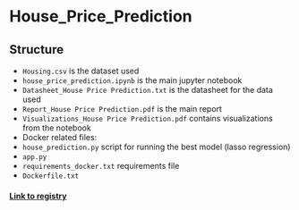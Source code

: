 # House_Price_Prediction

## Structure
* `Housing.csv` is the dataset used
* `house_price_prediction.ipynb` is the main jupyter notebook
* `Datasheet_House Price Prediction.txt` is the datasheet for the data used
* `Report_House Price Prediction.pdf` is the main report
* `Visualizations_House Price Prediction.pdf` contains visualizations from the notebook
* Docker related files:
*   `house_prediction.py` script for running the best model (lasso regression)
*   `app.py`
*   `requirements_docker.txt` requirements file
*   `Dockerfile.txt`
  


#### [Link to registry](http://127.0.0.1:5000/#/experiments/493125855766667732?searchFilter=&orderByKey=attributes.start_time&orderByAsc=false&startTime=ALL&lifecycleFilter=Active&datasetsFilter=W10%3D&modelVersionFilter=All%20Runs&selectedColumns=attributes.%60Source%60,attributes.%60Models%60,metrics.%60mean%20absolute%20error%60,tags.%60Training%20Info%60&compareRunCharts=)
